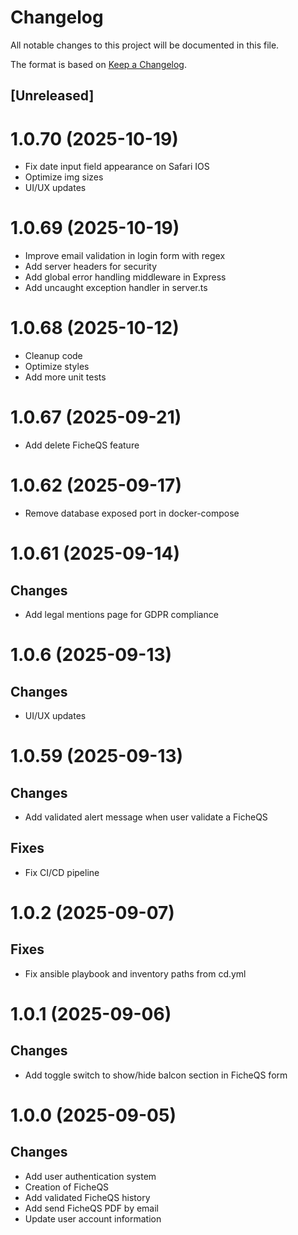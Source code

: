 # Changelog

All notable changes to this project will be documented in this file.

The format is based on [Keep a Changelog](https://keepachangelog.com/en/1.0.0/).

## [Unreleased]

# 1.0.70 (2025-10-19)

-   Fix date input field appearance on Safari IOS
-   Optimize img sizes
-   UI/UX updates

# 1.0.69 (2025-10-19)

-   Improve email validation in login form with regex
-   Add server headers for security
-   Add global error handling middleware in Express
-   Add uncaught exception handler in server.ts

# 1.0.68 (2025-10-12)

-   Cleanup code
-   Optimize styles
-   Add more unit tests

# 1.0.67 (2025-09-21)

-   Add delete FicheQS feature

# 1.0.62 (2025-09-17)

-   Remove database exposed port in docker-compose

# 1.0.61 (2025-09-14)

## Changes

-   Add legal mentions page for GDPR compliance

# 1.0.6 (2025-09-13)

## Changes

-   UI/UX updates

# 1.0.59 (2025-09-13)

## Changes

-   Add validated alert message when user validate a FicheQS

## Fixes

-   Fix CI/CD pipeline

# 1.0.2 (2025-09-07)

## Fixes

-   Fix ansible playbook and inventory paths from cd.yml

# 1.0.1 (2025-09-06)

## Changes

-   Add toggle switch to show/hide balcon section in FicheQS form

# 1.0.0 (2025-09-05)

## Changes

-   Add user authentication system
-   Creation of FicheQS
-   Add validated FicheQS history
-   Add send FicheQS PDF by email
-   Update user account information
